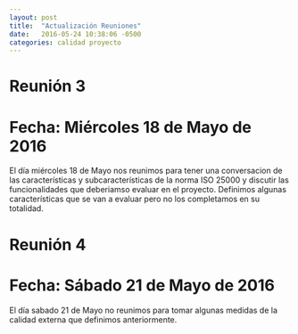 ```yaml
---
layout: post
title:  "Actualización Reuniones"
date:   2016-05-24 10:38:06 -0500
categories: calidad proyecto
---
```


# Reunión 3
# Fecha: Miércoles 18 de Mayo de 2016

El día miércoles 18 de Mayo nos reunimos para tener una conversacion de las características y subcaracterísticas de la norma ISO 25000 y discutir las funcionalidades que deberiamso evaluar en el proyecto.  Definimos algunas características que se van a evaluar pero no los completamos en su totalidad.

# Reunión 4
# Fecha: Sábado 21 de Mayo de 2016

El día sabado 21 de Mayo no reunimos para tomar algunas medidas de la calidad externa que definimos anteriormente.
